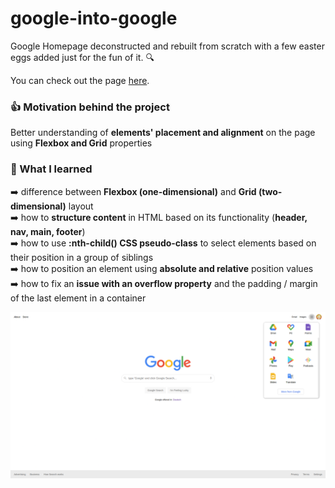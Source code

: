 # google-into-google

Google Homepage deconstructed and rebuilt from scratch with a few easter eggs added just for the fun of it. :mag:

You can check out the page [here](https://lara-isak.github.io/google-into-google/).

### :thumbsup: Motivation behind the project
Better understanding of **elements' placement and alignment** on the page using **Flexbox and Grid** properties

### :seedling: What I learned
:arrow_right: difference between **Flexbox (one-dimensional)** and **Grid (two-dimensional)** layout </br>
:arrow_right: how to **structure content** in HTML based on its functionality (**header, nav, main, footer**) </br>
:arrow_right: how to use **:nth-child() CSS pseudo-class** to select elements based on their position in a group of siblings </br>
:arrow_right: how to position an element using **absolute and relative** position values </br>
:arrow_right: how to fix an **issue with an overflow property** and the padding / margin of the last element in a container

![](images/gh-screenshot.png)
